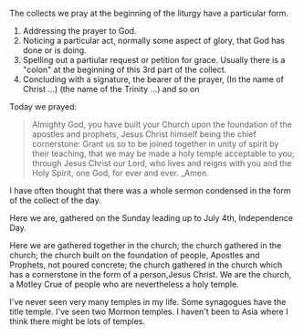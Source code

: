 The collects we pray at the beginning of the liturgy have a particular form. 

1. Addressing the prayer to God.
2. Noticing a particular act, normally some aspect of glory, that God has done or is doing.
3. Spelling out a partiular request or petition for grace. Usually there is a "colon" at the beginning of this 3rd part of the collect.
4. Concluding with a signature, the bearer of the prayer, (In the name of Christ ...) (the name of the Trinity ...) and so on

Today we prayed:

> Almighty God, you have built your Church upon the foundation of the apostles and prophets, Jesus Christ himself being the chief cornerstone: Grant us so to be joined together in unity of spirit by their teaching, that we may be made a holy temple acceptable to you; through Jesus Christ our Lord, who lives and reigns with you and the Holy Spirit, one God, for ever and ever. _Amen.

I have often thought that there was a whole sermon condensed in the form of the collect of the day.

Here we are, gathered on the Sunday leading up to July 4th, Independence Day.

Here we are gathered together in the church; the church gathered in the church; the church built on the foundation of people, Apostles and Prophets, not poured concrete;  the church gathered in the church which has a cornerstone in the form of a person,Jesus Christ. We are the church, a Motley Crue of people who are nevertheless a holy temple.

I've never seen very many temples in my life. Some synagogues have the title temple. I've seen two Mormon temples. I haven't been to Asia where I think there might be lots of temples.